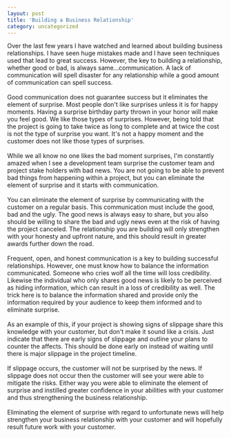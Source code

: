 ```yaml
---
layout: post
title: 'Building a Business Relationship'
category: uncategorized
---
```


Over the last few years I have watched and learned about building business relationships. I have seen huge mistakes made and I have seen techniques used that lead to great success. However, the key to building a relationship, whether good or bad, is always same...communication. A lack of communication will spell disaster for any relationship while a good amount of communication can spell success.
<br />
<br /> Good communication does not guarantee success but it eliminates the element of surprise. Most people don't like surprises unless it is for happy moments. Having a surprise birthday party thrown in your honor will make you feel good. We like those types of surprises. However, being told that the project is going to take twice as long to complete and at twice the cost is not the type of surprise you want. It's not a happy moment and the customer does not like those types of surprises.
<br />
<br /> While we all know no one likes the bad moment surprises, I'm constantly amazed when I see a development team surprise the customer team and project stake holders with bad news. You are not going to be able to prevent bad things from happening within a project, but you can eliminate the element of surprise and it starts with communication.
<br />
<br /> You can eliminate the element of surprise by communicating with the customer on a regular basis. This communication must include the good, bad and the ugly. The good news is always easy to share, but you also should be willing to share the bad and ugly news even at the risk of having the project canceled. The relationship you are building will only strengthen with your honesty and upfront nature, and this should result in greater awards further down the road.
<br />
<br /> Frequent, open, and honest communication is a key to building successful relationships. However, one must know how to balance the information communicated. Someone who cries wolf all the time will loss credibility. Likewise the individual who only shares good news is likely to be perceived as hiding information, which can result in a loss of credibility as well. The trick here is to balance the information shared and provide only the information required by your audience to keep them informed and to eliminate surprise.
<br />
<br /> As an example of this, if your project is showing signs of slippage share this knowledge with your customer, but don't make it sound like a crisis. Just indicate that there are early signs of slippage and outline your plans to counter the affects. This should be done early on instead of waiting until there is major slippage in the project timeline.
<br />
<br /> If slippage occurs, the customer will not be surprised by the news. If slippage does not occur then the customer will see your were able to mitigate the risks. Either way you were able to eliminate the element of surprise and instilled greater confidence in your abilities with your customer and thus strengthening the business relationship.
<br />
<br /> Eliminating the element of surprise with regard to unfortunate news will help strengthen your business relationship with your customer and will hopefully result future work with your customer.
<br />

